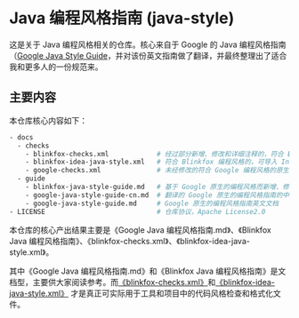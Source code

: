 # Java 编程风格指南 (java-style)

这是关于 Java 编程风格相关的仓库。核心来自于 Google 的 Java 编程风格指南（[Google Java Style Guide](https://checkstyle.sourceforge.io/styleguides/google-java-style-20180523/javaguide.html#s3.3.3-import-ordering-and-spacing)，并对该份英文指南做了翻译，并最终整理出了适合我和更多人的一份规范来。

## 主要内容

本仓库核心内容如下：

```bash
- docs
  - checks
    - blinkfox-checks.xml            # 经过部分新增、修改和详细注释的，符合 Blinkfox 编程风格的 checkstyle 文件.
    - blinkfox-idea-java-style.xml   # 符合 Blinkfox 编程风格的，可导入 Intellij IDEA 中的 Java code style 的格式化文件.
    - google-checks.xml              # 未经修改的符合 Google 编程风格的原生 checkstyle 文件.
  - guide
    - blinkfox-java-style-guide.md   # 基于 Google 原生的编程风格而新增、修改的，且符合 Blinkfox 编程风格的简要中文指南
    - google-java-style-guide-cn.md  # 翻译的 Google 原生的编程风格指南的中文文档
    - google-java-style-guide.md     # Google 原生的编程风格指南英文文档
- LICENSE                            # 仓库协议，Apache License2.0
```

本仓库的核心产出结果主要是《Google Java 编程风格指南.md》、《Blinkfox Java 编程风格指南》、《blinkfox-checks.xml》、《blinkfox-idea-java-style.xml》。

其中《Google Java 编程风格指南.md》和《Blinkfox Java 编程风格指南》是文档型，主要供大家阅读参考。而[《blinkfox-checks.xml》](https://github.com/blinkfox/java-style/blob/master/checks/blinkfox-checks.xml)和[《blinkfox-idea-java-style.xml》](https://github.com/blinkfox/java-style/blob/master/checks/blinkfox-idea-java-style.xml) 才是真正可实际用于工具和项目中的代码风格检查和格式化文件。
